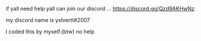 if yall need help yall can join our discord
...
https://discord.gg/Qzd9AKHwNz

my discord name is yxlvertt#2007

I coded this by myself.(btw) no help
